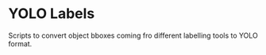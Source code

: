 # YOLO Labels

Scripts to convert object bboxes coming fro  different labelling tools to YOLO format.

